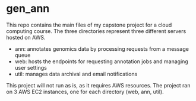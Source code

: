 # gen_ann

This repo contains the main files of my capstone project for a cloud computing course.
The three directories represent three different servers hosted on AWS.
* ann: annotates genomics data by processing requests from a message queue
* web: hosts the endpoints for requesting annotation jobs and managing user settings
* util: manages data archival and email notifications

This project will not run as is, as it requires AWS resources.
The project ran on 3 AWS EC2 instances, one for each directory (web, ann, util).
